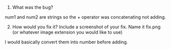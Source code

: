 1. What was the bug?

num1 and num2 are strings so the + operator was concatenating not adding.

2. How would you fix it? Include a screenshot of your fix. Name it fix.png (or whatever image extension you would like to use)

I would basically convert them into number before adding.
